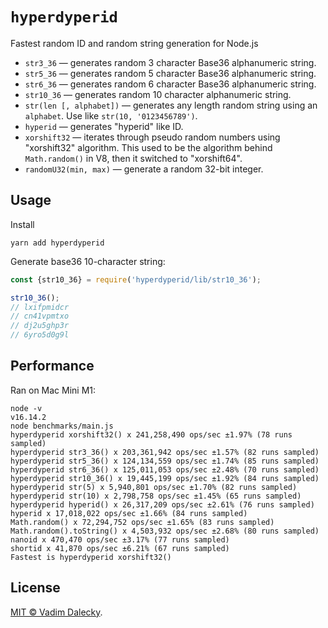 # `hyperdyperid`

Fastest random ID and random string generation for Node.js

- `str3_36` &mdash; generates random 3 character Base36 alphanumeric string.
- `str5_36` &mdash; generates random 5 character Base36 alphanumeric string.
- `str6_36` &mdash; generates random 6 character Base36 alphanumeric string.
- `str10_36` &mdash; generates random 10 character alphanumeric string.
- `str(len [, alphabet])` &mdash; generates any length random string using an `alphabet`. Use like `str(10, '0123456789')`.
- `hyperid` &mdash; generates "hyperid" like ID.
- `xorshift32` &mdash; iterates through pseudo random numbers using "xorshift32" algorithm. This used
  to be the algorithm behind `Math.random()` in V8, then it switched to "xorshift64".
- `randomU32(min, max)` &mdash; generate a random 32-bit integer.


## Usage

Install

```
yarn add hyperdyperid
```

Generate base36 10-character string:

```js
const {str10_36} = require('hyperdyperid/lib/str10_36');

str10_36();
// lxifpmidcr
// cn41vpmtxo
// dj2u5ghp3r
// 6yro5d0g9l
```


## Performance

Ran on Mac Mini M1:

```
node -v
v16.14.2
node benchmarks/main.js 
hyperdyperid xorshift32() x 241,258,490 ops/sec ±1.97% (78 runs sampled)
hyperdyperid str3_36() x 203,361,942 ops/sec ±1.57% (82 runs sampled)
hyperdyperid str5_36() x 124,134,559 ops/sec ±1.74% (85 runs sampled)
hyperdyperid str6_36() x 125,011,053 ops/sec ±2.48% (70 runs sampled)
hyperdyperid str10_36() x 19,445,199 ops/sec ±1.92% (84 runs sampled)
hyperdyperid str(5) x 5,940,801 ops/sec ±1.70% (82 runs sampled)
hyperdyperid str(10) x 2,798,758 ops/sec ±1.45% (65 runs sampled)
hyperdyperid hyperid() x 26,317,209 ops/sec ±2.61% (76 runs sampled)
hyperid x 17,018,022 ops/sec ±1.66% (84 runs sampled)
Math.random() x 72,294,752 ops/sec ±1.65% (83 runs sampled)
Math.random().toString() x 4,503,932 ops/sec ±2.68% (80 runs sampled)
nanoid x 470,470 ops/sec ±3.17% (77 runs sampled)
shortid x 41,870 ops/sec ±6.21% (67 runs sampled)
Fastest is hyperdyperid xorshift32()
```


## License

[MIT © Vadim Dalecky](LICENSE).
